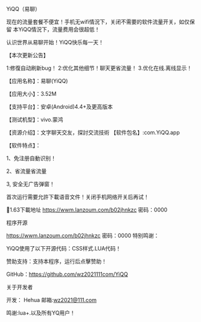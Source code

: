 YiQQ（易聊）

现在的流量套餐不便宜！手机无wifi情況下，关闭不需要的软件流量开关，如仅保留 本YiQQ情況下，流量费用会很超低！

认识世界从易聊开始！YiQQ快乐每一天！


【本次更新公告】

1:修復自动刷新bug！ 2:优化其他细节！聊天更省流量！ 3.优化在线.离线显示！


【应用名称】：易聊(YiQQ)

【应用大小】：3.52M

【支持平台】：安卓(Android)4.4+及更高版本

【测试机型】：vivo.蒙鸿

【资源介绍】：文字聊天交友，探討交流技術
【软件包名】:com.YiQQ.app


【软件特点】：

1、免注册自動识别！

2、省流量省流量

3, 安全无广告弹窗！

首次运行需要允許下載语音文件！关闭手机网络开关后再试！

🌹1.63下載地址 https://wwm.lanzoum.com/b02jhnkzc 密码：0000

程序开源

https://wwm.lanzoum.com/b02jhnkzc 密码：0000
特别鸣谢：

YiQQ使用了以下开源代码：CSS样式.LUA代码！

赞助支持：支持本程序，运行后点擊赞助！

GitHub：https://github.com/wz2021111com/YiQQ

关于开发者

开发： Hehua
邮箱:wz2021@111.com

鸣谢:lua+.以及所有YQ用户！
